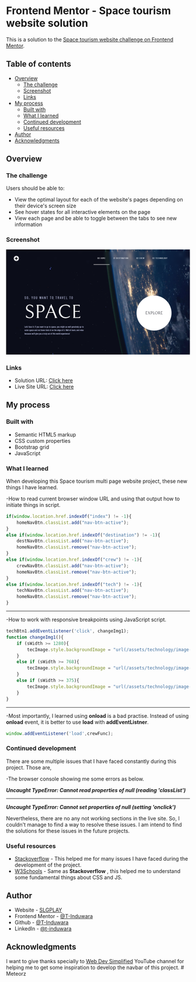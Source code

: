 # Frontend Mentor - Space tourism website solution

This is a solution to the [Space tourism website challenge on Frontend Mentor](https://www.frontendmentor.io/challenges/space-tourism-multipage-website-gRWj1URZ3).

## Table of contents

- [Overview](#overview)
  - [The challenge](#the-challenge)
  - [Screenshot](#screenshot)
  - [Links](#links)
- [My process](#my-process)
  - [Built with](#built-with)
  - [What I learned](#what-i-learned)
  - [Continued development](#continued-development)
  - [Useful resources](#useful-resources)
- [Author](#author)
- [Acknowledgments](#acknowledgments)

## Overview

### The challenge

Users should be able to:

- View the optimal layout for each of the website's pages depending on their device's screen size
- See hover states for all interactive elements on the page
- View each page and be able to toggle between the tabs to see new information

### Screenshot

![](assets/readme/homepage.png)

### Links

- Solution URL: [Click here](https://www.frontendmentor.io/solutions/space-tourism-multipage-website-1DWxFcFiU)
- Live Site URL: [Click here](https://space-tourism-multi-page-website-one.vercel.app/)

## My process

### Built with

- Semantic HTML5 markup
- CSS custom properties
- Bootstrap grid
- JavaScript

### What I learned

When developing this Space tourism multi page website project, these new things I have learned.

-How to read current browser window URL and using that output how to initiate things in script.

```js
if(window.location.href.indexOf("index") != -1){
    homeNavBtn.classList.add("nav-btn-active");
}
else if(window.location.href.indexOf("destination") != -1){
    destNavBtn.classList.add("nav-btn-active");
    homeNavBtn.classList.remove("nav-btn-active");
}
else if(window.location.href.indexOf("crew") != -1){
    crewNavBtn.classList.add("nav-btn-active");
    homeNavBtn.classList.remove("nav-btn-active");
}
else if(window.location.href.indexOf("tech") != -1){
    techNavBtn.classList.add("nav-btn-active");
    homeNavBtn.classList.remove("nav-btn-active");
}
```
----

-How to work with responsive breakpoints using JavaScript script.

```js
techBtn1.addEventListener('click', changeImg1);
function changeImg1(){
    if (sWidth >= 1280){
        tecImage.style.backgroundImage = "url(/assets/technology/image-launch-vehicle-portrait.jpg)";
    }
    else if (sWidth >= 768){
        tecImage.style.backgroundImage = "url(/assets/technology/image-launch-vehicle-landscape.jpg)";
    }
    else if (sWidth >= 375){
        tecImage.style.backgroundImage = "url(/assets/technology/image-launch-vehicle-landscape.jpg)";
    }
}
```
----

-Most importantly, I learned using **onload** is a bad practise. Instead of using **onload** event, it is better to use **load** with **addEventListner**.

```js
window.addEventListener('load',crewFunc);
```

### Continued development

There are some multiple issues that I have faced constantly during this project. Those are,

-The browser console showing me some errors as below.

***Uncaught TypeError: Cannot read properties of null (reading 'classList')***

----
***Uncaught TypeError: Cannot set properties of null (setting 'onclick')***

Nevertheless, there are no any not working sections in the live site. So, I couldn't manage to find a way to resolve these issues. I am intend to find the solutions for these issues in the future projects.

### Useful resources

- [Stackoverflow](https://stackoverflow.com/) - This helped me for many issues I have faced during the development of the project.
- [W3Schools](https://www.w3schools.com/) - Same as **Stackoverflow** , this helped me to understand some fundamental things about CSS and JS.

## Author

- Website - [SLGPLAY](https://www.slgplay.net)
- Frontend Mentor - [@T-Induwara](https://www.frontendmentor.io/profile/T-Induwara)
- Github - [@T-Induwara](https://github.com/T-Induwara)
- LinkedIn - [@t-induwara](https://www.linkedin.com/in/t-induwara/)

## Acknowledgments

I want to give thanks specially to [Web Dev Simplified](https://youtu.be/At4B7A4GOPg) YouTube channel for helping me to get some inspiration to develop the navbar of this project.
#   M e t e o r z 
 
 